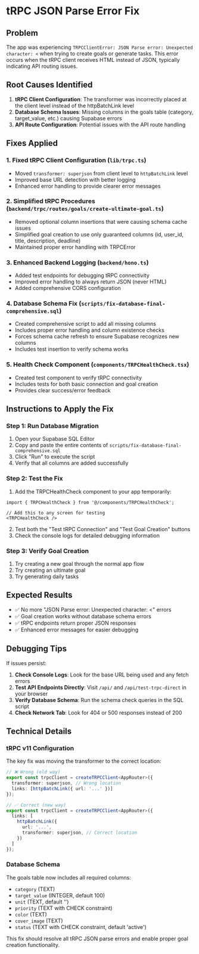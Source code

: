 # tRPC JSON Parse Error Fix

## Problem
The app was experiencing `TRPCClientError: JSON Parse error: Unexpected character: <` when trying to create goals or generate tasks. This error occurs when the tRPC client receives HTML instead of JSON, typically indicating API routing issues.

## Root Causes Identified
1. **tRPC Client Configuration**: The transformer was incorrectly placed at the client level instead of the httpBatchLink level
2. **Database Schema Issues**: Missing columns in the goals table (category, target_value, etc.) causing Supabase errors
3. **API Route Configuration**: Potential issues with the API route handling

## Fixes Applied

### 1. Fixed tRPC Client Configuration (`lib/trpc.ts`)
- Moved `transformer: superjson` from client level to `httpBatchLink` level
- Improved base URL detection with better logging
- Enhanced error handling to provide clearer error messages

### 2. Simplified tRPC Procedures (`backend/trpc/routes/goals/create-ultimate-goal.ts`)
- Removed optional column insertions that were causing schema cache issues
- Simplified goal creation to use only guaranteed columns (id, user_id, title, description, deadline)
- Maintained proper error handling with TRPCError

### 3. Enhanced Backend Logging (`backend/hono.ts`)
- Added test endpoints for debugging tRPC connectivity
- Improved error handling to always return JSON (never HTML)
- Added comprehensive CORS configuration

### 4. Database Schema Fix (`scripts/fix-database-final-comprehensive.sql`)
- Created comprehensive script to add all missing columns
- Includes proper error handling and column existence checks
- Forces schema cache refresh to ensure Supabase recognizes new columns
- Includes test insertion to verify schema works

### 5. Health Check Component (`components/TRPCHealthCheck.tsx`)
- Created test component to verify tRPC connectivity
- Includes tests for both basic connection and goal creation
- Provides clear success/error feedback

## Instructions to Apply the Fix

### Step 1: Run Database Migration
1. Open your Supabase SQL Editor
2. Copy and paste the entire contents of `scripts/fix-database-final-comprehensive.sql`
3. Click "Run" to execute the script
4. Verify that all columns are added successfully

### Step 2: Test the Fix
1. Add the TRPCHealthCheck component to your app temporarily:
```tsx
import { TRPCHealthCheck } from '@/components/TRPCHealthCheck';

// Add this to any screen for testing
<TRPCHealthCheck />
```

2. Test both the "Test tRPC Connection" and "Test Goal Creation" buttons
3. Check the console logs for detailed debugging information

### Step 3: Verify Goal Creation
1. Try creating a new goal through the normal app flow
2. Try creating an ultimate goal
3. Try generating daily tasks

## Expected Results
- ✅ No more "JSON Parse error: Unexpected character: <" errors
- ✅ Goal creation works without database schema errors
- ✅ tRPC endpoints return proper JSON responses
- ✅ Enhanced error messages for easier debugging

## Debugging Tips
If issues persist:

1. **Check Console Logs**: Look for the base URL being used and any fetch errors
2. **Test API Endpoints Directly**: Visit `/api/` and `/api/test-trpc-direct` in your browser
3. **Verify Database Schema**: Run the schema check queries in the SQL script
4. **Check Network Tab**: Look for 404 or 500 responses instead of 200

## Technical Details

### tRPC v11 Configuration
The key fix was moving the transformer to the correct location:
```typescript
// ❌ Wrong (old way)
export const trpcClient = createTRPCClient<AppRouter>({
  transformer: superjson, // Wrong location
  links: [httpBatchLink({ url: '...' })]
});

// ✅ Correct (new way)
export const trpcClient = createTRPCClient<AppRouter>({
  links: [
    httpBatchLink({
      url: '...',
      transformer: superjson, // Correct location
    })
  ]
});
```

### Database Schema
The goals table now includes all required columns:
- `category` (TEXT)
- `target_value` (INTEGER, default 100)
- `unit` (TEXT, default '')
- `priority` (TEXT with CHECK constraint)
- `color` (TEXT)
- `cover_image` (TEXT)
- `status` (TEXT with CHECK constraint, default 'active')

This fix should resolve all tRPC JSON parse errors and enable proper goal creation functionality.